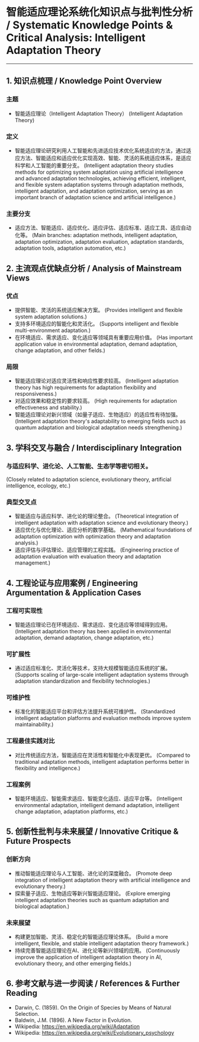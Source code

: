 # 智能适应理论系统化知识点与批判性分析 / Systematic Knowledge Points & Critical Analysis: Intelligent Adaptation Theory

---

## 1. 知识点梳理 / Knowledge Point Overview

### 主题
- 智能适应理论（Intelligent Adaptation Theory）
  (Intelligent Adaptation Theory)

### 定义
- 智能适应理论研究利用人工智能和先进适应技术优化系统适应的方法，通过适应方法、智能适应和适应优化实现高效、智能、灵活的系统适应体系，是适应科学和人工智能的重要分支。
  (Intelligent adaptation theory studies methods for optimizing system adaptation using artificial intelligence and advanced adaptation technologies, achieving efficient, intelligent, and flexible system adaptation systems through adaptation methods, intelligent adaptation, and adaptation optimization, serving as an important branch of adaptation science and artificial intelligence.)

### 主要分支
- 适应方法、智能适应、适应优化、适应评估、适应标准、适应工具、适应自动化等。
  (Main branches: adaptation methods, intelligent adaptation, adaptation optimization, adaptation evaluation, adaptation standards, adaptation tools, adaptation automation, etc.)

## 2. 主流观点优缺点分析 / Analysis of Mainstream Views

### 优点
- 提供智能、灵活的系统适应解决方案。
  (Provides intelligent and flexible system adaptation solutions.)
- 支持多环境适应的智能化和灵活化。
  (Supports intelligent and flexible multi-environment adaptation.)
- 在环境适应、需求适应、变化适应等领域具有重要应用价值。
  (Has important application value in environmental adaptation, demand adaptation, change adaptation, and other fields.)

### 局限
- 智能适应理论对适应灵活性和响应性要求较高。
  (Intelligent adaptation theory has high requirements for adaptation flexibility and responsiveness.)
- 对适应效果和稳定性的要求较高。
  (High requirements for adaptation effectiveness and stability.)
- 智能适应理论对新兴领域（如量子适应、生物适应）的适应性有待加强。
  (Intelligent adaptation theory's adaptability to emerging fields such as quantum adaptation and biological adaptation needs strengthening.)

## 3. 学科交叉与融合 / Interdisciplinary Integration

### 与适应科学、进化论、人工智能、生态学等密切相关。
  (Closely related to adaptation science, evolutionary theory, artificial intelligence, ecology, etc.)

### 典型交叉点
- 智能适应与适应科学、进化论的理论整合。
  (Theoretical integration of intelligent adaptation with adaptation science and evolutionary theory.)
- 适应优化与优化理论、适应分析的数学基础。
  (Mathematical foundations of adaptation optimization with optimization theory and adaptation analysis.)
- 适应评估与评估理论、适应管理的工程实践。
  (Engineering practice of adaptation evaluation with evaluation theory and adaptation management.)

## 4. 工程论证与应用案例 / Engineering Argumentation & Application Cases

### 工程可实现性
- 智能适应理论已在环境适应、需求适应、变化适应等领域得到应用。
  (Intelligent adaptation theory has been applied in environmental adaptation, demand adaptation, change adaptation, etc.)

### 可扩展性
- 通过适应标准化、灵活化等技术，支持大规模智能适应系统的扩展。
  (Supports scaling of large-scale intelligent adaptation systems through adaptation standardization and flexibility technologies.)

### 可维护性
- 标准化的智能适应平台和评估方法提升系统可维护性。
  (Standardized intelligent adaptation platforms and evaluation methods improve system maintainability.)

### 工程最佳实践对比
- 对比传统适应方法，智能适应在灵活性和智能化中表现更优。
  (Compared to traditional adaptation methods, intelligent adaptation performs better in flexibility and intelligence.)

### 工程案例
- 智能环境适应、智能需求适应、智能变化适应、适应平台等。
  (Intelligent environmental adaptation, intelligent demand adaptation, intelligent change adaptation, adaptation platforms, etc.)

## 5. 创新性批判与未来展望 / Innovative Critique & Future Prospects

### 创新方向
- 推动智能适应理论与人工智能、进化论的深度融合。
  (Promote deep integration of intelligent adaptation theory with artificial intelligence and evolutionary theory.)
- 探索量子适应、生物适应等新兴智能适应理论。
  (Explore emerging intelligent adaptation theories such as quantum adaptation and biological adaptation.)

### 未来展望
- 构建更加智能、灵活、稳定化的智能适应理论体系。
  (Build a more intelligent, flexible, and stable intelligent adaptation theory framework.)
- 持续完善智能适应理论在AI、进化论等新兴领域的应用。
  (Continuously improve the application of intelligent adaptation theory in AI, evolutionary theory, and other emerging fields.)

## 6. 参考文献与进一步阅读 / References & Further Reading

- Darwin, C. (1859). On the Origin of Species by Means of Natural Selection.
- Baldwin, J.M. (1896). A New Factor in Evolution.
- Wikipedia: <https://en.wikipedia.org/wiki/Adaptation>
- Wikipedia: <https://en.wikipedia.org/wiki/Evolutionary_psychology> 